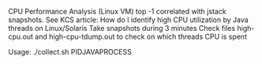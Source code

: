 CPU Performance Analysis (Linux VM)
top -1  correlated with jstack snapshots. 
See KCS article:  How do I identify high CPU utilization by Java threads on Linux/Solaris
Take snapshots during 3 minutes
Check files high-cpu.out and high-cpu-tdump.out to check on which threads CPU is spent

Usage: ./collect.sh PIDJAVAPROCESS
